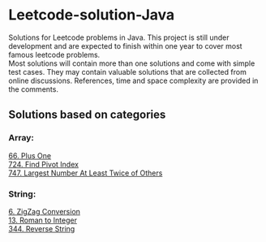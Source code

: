 # Leetcode-solution-Java
Solutions for Leetcode problems in Java. This project is still under development and are expected to finish within one year to cover most famous leetcode problems.  
Most solutions will contain more than one solutions and come with simple test cases. They may contain valuable solutions that are collected from online discussions. References, time and space complexity are provided in the comments.

## Solutions based on categories
### Array: 
[66. Plus One](Array/PlusOne.java)\
[724. Find Pivot Index](Array/PivotIndex.java)\
[747. Largest Number At Least Twice of Others](Array/LargestNumberTwice.java)


### String:
[6. ZigZag Conversion](String/ZigZagString.java)\
[13. Roman to Integer](String/RomanToInt.java)\
[344. Reverse String](String/RomanToInt.java)

